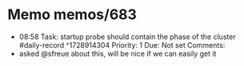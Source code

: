 # Memo memos/683
- 08:58 Task: startup probe should contain the phase of the cluster #daily-record ^1728914304
Priority: 1
Due: Not set
Comments:
- asked @sfreue about this, will be nice if we can easily get it